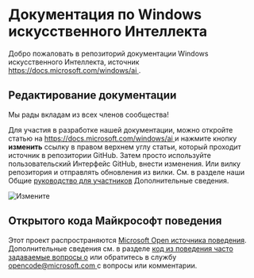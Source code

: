# <a name="windows-ai-documentation"></a>Документация по Windows искусственного Интеллекта

Добро пожаловать в репозиторий документации Windows искусственного Интеллекта, источник [ https://docs.microsoft.com/windows/ai ](https://docs.microsoft.com/windows/ai).

## <a name="contribute-to-documentation"></a>Редактирование документации

Мы рады вкладам из всех членов сообщества!

Для участия в разработке нашей документации, можно откройте статью на [ https://docs.microsoft.com/windows/ai ](https://docs.microsoft.com/windows/ai) и нажмите кнопку **изменить** ссылку в правом верхнем углу статьи, который проходит источник в репозитории GitHub. Затем просто используйте пользовательский Интерфейс GitHub, внести изменения. Или вилку репозитория и отправлять обновления из вилки. См. в разделе наши Общие [руководство для участников](https://docs.microsoft.com/contribute/) Дополнительные сведения.

![Измените](docs/images/edit-button.png)

## <a name="microsoft-open-source-code-of-conduct"></a>Открытого кода Майкрософт поведения
Этот проект распространяются [Microsoft Open источника поведения](https://opensource.microsoft.com/codeofconduct/).
Дополнительные сведения см. в разделе [код из поведения часто задаваемые вопросы о](https://opensource.microsoft.com/codeofconduct/faq/) или обратитесь в службу [ opencode@microsoft.com ](mailto:opencode@microsoft.com) с вопросы или комментарии.
